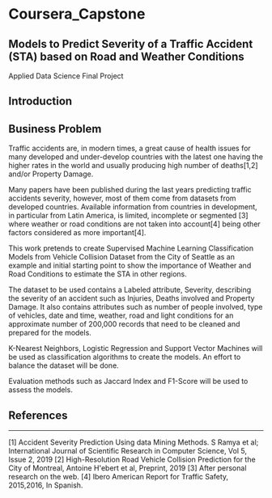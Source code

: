 # Coursera_Capstone
## Models to Predict Severity of a Traffic Accident (STA) based on Road and Weather Conditions
Applied Data Science Final Project

## Introduction
## Business Problem
Traffic accidents are, in modern times, a great cause of health issues for many developed and under-develop countries with the latest one having the higher rates in the world and usually producing high number of deaths[1,2] and/or Property Damage.

Many papers have been published during the last years predicting traffic accidents severity, however, most of them come from datasets from developed countries. Available information from countries in development, in particular from Latin America, is limited, incomplete or segmented [3] where weather  or road conditions are not taken into account[4] being other factors considered as more important[4].

This work pretends to create Supervised Machine Learning Classification Models from Vehicle Collision Dataset from the City of Seattle as an example and initial starting point to show the importance of Weather and Road Conditions to estimate the STA in other regions.

The dataset to be used contains a Labeled attribute, Severity, describing the severity of an accident such as Injuries, Deaths involved and Property Damage. It also contains attributes such as number of people involved, type of vehicles, date and time, weather, road and light conditions for an approximate number of 200,000 records that need to be cleaned and prepared for the models.

K-Nearest Neighbors, Logistic Regression and Support Vector Machines will be used as classification algorithms to create the models. An effort to balance the dataset will be done.

Evaluation methods such as Jaccard Index and F1-Score will be used to assess the models.




## References
----------------------------------
[1] Accident Severity Prediction Using data Mining Methods. S Ramya et al; International Journal of Scientific Research in Computer Science, Vol 5, Issue 2, 2019
[2] High-Resolution Road Vehicle Collision Prediction for the City of Montreal, Antoine H'ebert et al, Preprint, 2019
[3] After personal research on the web.
[4] Ibero American Report for Traffic Safety, 2015,2016, In Spanish.
